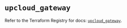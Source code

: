# `upcloud_gateway`

Refer to the Terraform Registry for docs: [`upcloud_gateway`](https://registry.terraform.io/providers/upcloudltd/upcloud/5.6.1/docs/resources/gateway).
